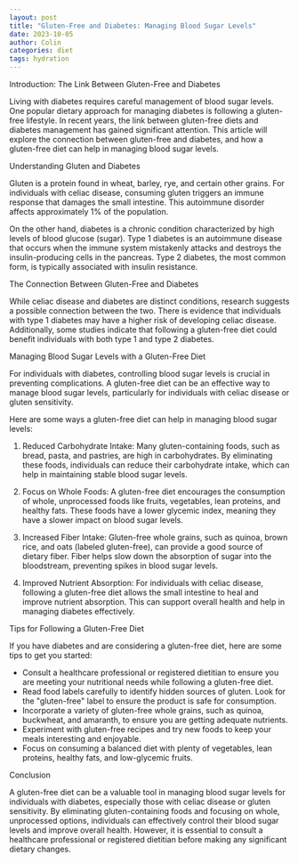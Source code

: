 ```yaml
---
layout: post
title: "Gluten-Free and Diabetes: Managing Blood Sugar Levels"
date: 2023-10-05
author: Colin
categories: diet
tags: hydration
---
```


Introduction: The Link Between Gluten-Free and Diabetes

Living with diabetes requires careful management of blood sugar levels. One popular dietary approach for managing diabetes is following a gluten-free lifestyle. In recent years, the link between gluten-free diets and diabetes management has gained significant attention. This article will explore the connection between gluten-free and diabetes, and how a gluten-free diet can help in managing blood sugar levels.

Understanding Gluten and Diabetes

Gluten is a protein found in wheat, barley, rye, and certain other grains. For individuals with celiac disease, consuming gluten triggers an immune response that damages the small intestine. This autoimmune disorder affects approximately 1% of the population.

On the other hand, diabetes is a chronic condition characterized by high levels of blood glucose (sugar). Type 1 diabetes is an autoimmune disease that occurs when the immune system mistakenly attacks and destroys the insulin-producing cells in the pancreas. Type 2 diabetes, the most common form, is typically associated with insulin resistance.

The Connection Between Gluten-Free and Diabetes

While celiac disease and diabetes are distinct conditions, research suggests a possible connection between the two. There is evidence that individuals with type 1 diabetes may have a higher risk of developing celiac disease. Additionally, some studies indicate that following a gluten-free diet could benefit individuals with both type 1 and type 2 diabetes.

Managing Blood Sugar Levels with a Gluten-Free Diet

For individuals with diabetes, controlling blood sugar levels is crucial in preventing complications. A gluten-free diet can be an effective way to manage blood sugar levels, particularly for individuals with celiac disease or gluten sensitivity.

Here are some ways a gluten-free diet can help in managing blood sugar levels:

1. Reduced Carbohydrate Intake: Many gluten-containing foods, such as bread, pasta, and pastries, are high in carbohydrates. By eliminating these foods, individuals can reduce their carbohydrate intake, which can help in maintaining stable blood sugar levels.

2. Focus on Whole Foods: A gluten-free diet encourages the consumption of whole, unprocessed foods like fruits, vegetables, lean proteins, and healthy fats. These foods have a lower glycemic index, meaning they have a slower impact on blood sugar levels.

3. Increased Fiber Intake: Gluten-free whole grains, such as quinoa, brown rice, and oats (labeled gluten-free), can provide a good source of dietary fiber. Fiber helps slow down the absorption of sugar into the bloodstream, preventing spikes in blood sugar levels.

4. Improved Nutrient Absorption: For individuals with celiac disease, following a gluten-free diet allows the small intestine to heal and improve nutrient absorption. This can support overall health and help in managing diabetes effectively.

Tips for Following a Gluten-Free Diet

If you have diabetes and are considering a gluten-free diet, here are some tips to get you started:

- Consult a healthcare professional or registered dietitian to ensure you are meeting your nutritional needs while following a gluten-free diet.
- Read food labels carefully to identify hidden sources of gluten. Look for the "gluten-free" label to ensure the product is safe for consumption.
- Incorporate a variety of gluten-free whole grains, such as quinoa, buckwheat, and amaranth, to ensure you are getting adequate nutrients.
- Experiment with gluten-free recipes and try new foods to keep your meals interesting and enjoyable.
- Focus on consuming a balanced diet with plenty of vegetables, lean proteins, healthy fats, and low-glycemic fruits.

Conclusion

A gluten-free diet can be a valuable tool in managing blood sugar levels for individuals with diabetes, especially those with celiac disease or gluten sensitivity. By eliminating gluten-containing foods and focusing on whole, unprocessed options, individuals can effectively control their blood sugar levels and improve overall health. However, it is essential to consult a healthcare professional or registered dietitian before making any significant dietary changes.